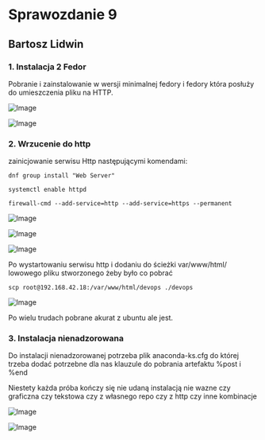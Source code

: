 # Sprawozdanie 9
## Bartosz Lidwin

### 1. Instalacja 2 Fedor  
Pobranie i zainstalowanie w wersji minimalnej fedory i fedory która posłuży do umieszczenia pliku na HTTP. 

![Image](./src/instalacja.png)

![Image](./src/fedory.png)


### 2. Wrzucenie do http

zainicjowanie serwisu Http następującymi komendami:

```
dnf group install "Web Server"

systemctl enable httpd

firewall-cmd --add-service=http --add-service=https --permanent

```

![Image](./src/web.png)

![Image](./src/uruchomienie.png)

![Image](./src/gttp.png)


Po wystartowaniu serwisu http i dodaniu do ścieżki var/www/html/ lowowego pliku stworzonego żeby było co pobrać

``` scp root@192.168.42.18:/var/www/html/devops ./devops ```

![Image](./src/download.png)

Po wielu trudach pobrane akurat z ubuntu ale jest. 

### 3. Instalacja nienadzorowana

Do instalacji nienadzorowanej potrzeba plik anaconda-ks.cfg do której trzeba dodać potrzebne dla nas klauzule do pobrania artefaktu %post i %end

Niestety każda próba kończy się nie udaną instalacją nie wazne czy graficzna czy tekstowa czy z własnego repo czy z http czy inne kombinacje

![Image](./src/odpalenie.png)

![Image](./src/Nieznaleziono.png)





























